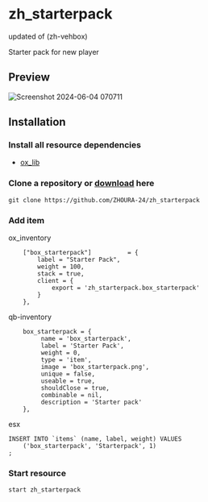 # zh_starterpack

updated of (zh-vehbox)

Starter pack for new player

## Preview
![Screenshot 2024-06-04 070711](https://github.com/ZHOURA-24/zh_starterpack/assets/98719591/1be1e810-34b9-4185-8eea-472173f2eee7)

## Installation


### Install all resource dependencies
- [ox_lib](https://github.com/overextended/ox_lib)

### Clone a repository or [download](https://github.com/ZHOURA-24/zh_starterpack) here

```
git clone https://github.com/ZHOURA-24/zh_starterpack
```

### Add item
ox_inventory
```
	["box_starterpack"]          = {
		label = "Starter Pack",
		weight = 100,
		stack = true,
		client = {
			export = 'zh_starterpack.box_starterpack'
		}
	},
```
qb-inventory
```
    box_starterpack = {
         name = 'box_starterpack',
         label = 'Starter Pack',
         weight = 0,
         type = 'item',
         image = 'box_starterpack.png',
         unique = false,
         useable = true,
         shouldClose = true,
         combinable = nil,
         description = 'Starter pack'
    },
```
esx
```
INSERT INTO `items` (name, label, weight) VALUES
	('box_starterpack', 'Starterpack', 1)
;
```

### Start resource

```
start zh_starterpack
```
  
